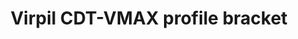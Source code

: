 ---
layout: post
categories: flightsim virpil profile bracket
title: Virpil CDT-VMAX profile bracket
---